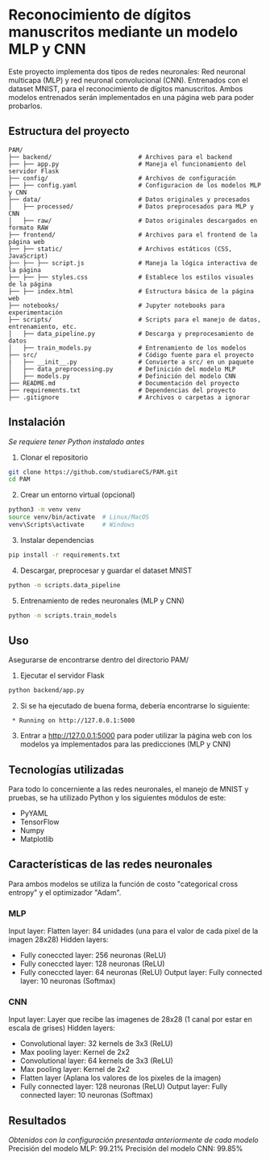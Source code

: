 # **Reconocimiento de dígitos manuscritos mediante un modelo MLP y CNN**
Este proyecto implementa dos tipos de redes neuronales: Red neuronal multicapa (MLP) y red neuronal convolucional (CNN). Entrenados con el dataset MNIST, para el reconocimiento de dígitos manuscritos. Ambos modelos entrenados serán implementados en una página web para poder probarlos.
## **Estructura del proyecto**
```plaintext
PAM/
├── backend/                        # Archivos para el backend
├── ├── app.py                      # Maneja el funcionamiento del servidor Flask
├── config/                         # Archivos de configuración
├── ├── config.yaml                 # Configuracion de los modelos MLP y CNN
├── data/                           # Datos originales y procesados
│   ├── processed/                  # Datos preprocesados para MLP y CNN
│   ├── raw/                        # Datos originales descargados en formato RAW
├── frontend/                       # Archivos para el frontend de la página web
├── ├── static/                     # Archivos estáticos (CSS, JavaScript)
├── ├── ├── script.js               # Maneja la lógica interactiva de la página
├── ├── ├── styles.css              # Establece los estilos visuales de la página
├── ├── index.html                  # Estructura básica de la página web
├── notebooks/                      # Jupyter notebooks para experimentación
├── scripts/                        # Scripts para el manejo de datos, entrenamiento, etc.
│   ├── data_pipeline.py            # Descarga y preprocesamiento de datos
│   ├── train_models.py             # Entrenamiento de los modelos
├── src/                            # Código fuente para el proyecto
|   ├── __init__.py                 # Convierte a src/ en un paquete
│   ├── data_preprocessing.py       # Definición del modelo MLP
│   ├── models.py                   # Definición del modelo CNN
├── README.md                       # Documentación del proyecto
├── requirements.txt                # Dependencias del proyecto
├── .gitignore                      # Archivos o carpetas a ignorar
```
## Instalación
*Se requiere tener Python instalado antes*
1. Clonar el repositorio
```bash
git clone https://github.com/studiareCS/PAM.git
cd PAM
```
2. Crear un entorno virtual (opcional)
```bash
python3 -m venv venv
source venv/bin/activate  # Linux/MacOS
venv\Scripts\activate     # Windows
```
3. Instalar dependencias 
```bash
pip install -r requirements.txt
```
4. Descargar, preprocesar y guardar el dataset MNIST
```bash
python -m scripts.data_pipeline
```
5. Entrenamiento de redes neuronales (MLP y CNN)
```bash
python -m scripts.train_models
```
## Uso
Asegurarse de encontrarse dentro del directorio PAM/
1. Ejecutar el servidor Flask
```bash
python backend/app.py
```
2. Si se ha ejecutado de buena forma, debería encontrarse lo siguiente:
```
 * Running on http://127.0.0.1:5000
```
3. Entrar a http://127.0.0.1:5000 para poder utilizar la página web con los modelos ya implementados para las predicciones (MLP y CNN)
## Tecnologías utilizadas
Para todo lo concerniente a las redes neuronales, el manejo de MNIST y pruebas, se ha utilizado Python y los siguientes módulos de este:
- PyYAML
- TensorFlow
- Numpy
- Matplotlib
## Características de las redes neuronales
Para ambos modelos se utiliza la función de costo "categorical cross entropy" y el optimizador "Adam".
### MLP
Input layer: 
Flatten layer: 
84 unidades (una para el valor de cada pixel de la imagen 28x28)
Hidden layers:
- Fully coneccted layer: 256 neuronas (ReLU)
- Fully coneccted layer: 128 neuronas (ReLU)
- Fully coneccted layer: 64 neuronas (ReLU)
Output layer:
Fully connected layer: 10 neuronas (Softmax)
### CNN
Input layer:
Layer que recibe las imagenes de 28x28 (1 canal por estar en escala de grises)
Hidden layers:
- Convolutional layer: 32 kernels de 3x3 (ReLU)
- Max pooling layer: Kernel de 2x2
- Convolutional layer: 64 kernels de 3x3 (ReLU)
- Max pooling layer: Kernel de 2x2
- Flatten layer (Aplana los valores de los pixeles de la imagen)
- Fully connected layer: 128 neuronas (ReLU)
Output layer:
Fully connected layer: 10 neuronas (Softmax)
## Resultados
*Obtenidos con la configuración presentada anteriormente de cada modelo*
Precisión del modelo MLP: 99.21%
Precisión del modelo CNN: 99.85%